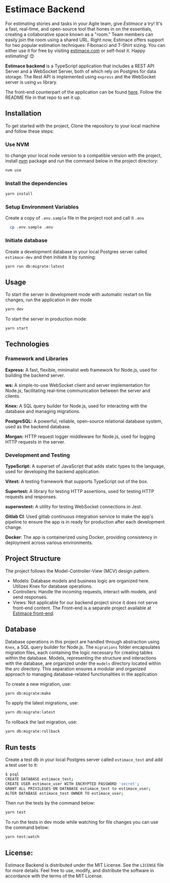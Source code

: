 # Estimace Backend
For estimating stories and tasks in your Agile team, give *Estimace* a try! It's a fast, real-time, and open-source tool that hones in on the essentials, creating a collaborative space known as a "room." Team members can easily join the room using a shared URL. Right now, Estimace offers support for two popular estimation techniques: Fibonacci and T-Shirt sizing. You can either use it for free by visiting [estimace.com](https://www.estimace.com/) or self-host it. Happy estimating! 😊

**Estimace backend** is a TypeScript application that includes a REST API Server and a WebSocket Server, both of which rely on Postgres for data storage. The Rest API is implemented using `express` and the WebSocket server is using `ws` library.

The front-end counterpart of the application can be found [here](https://gitlab.com/estimace/estimace-fe). Follow the README file in that repo to set it up.

## Installation

To get started with the project, Clone the repository to your local machine and follow these steps:

### Use NVM
to change your local node version to a compatible version with the project, install [nvm](https://github.com/nvm-sh/nvm) package and run the command below in the project directory:

```sh
nvm use
```

### Install the dependencies
  
```sh
yarn install
```

### Setup Environment Variables
  
  Create a copy of `.env.sample` file in the project root and call it `.env`

```sh
  cp .env.sample .env
```
### Initiate database
  
Create a development database in your local Postgres server called `estimace-dev` and then initiate it by running:

```sh 
yarn run db:migrate:latest
```

## Usage
To start the server in development mode with automatic restart on file changes, run the application in dev mode

```sh
yarn dev
```

To start the server in production mode:
```sh
yarn start
```

## Technologies

### Framework and Libraries

**Express:** A fast, flexible, minimalist web framework for Node.js, used for building the backend server.

**ws:** A simple-to-use WebSocket client and server implementation for Node.js, facilitating real-time communication between the server and clients.

**Knex:** A SQL query builder for Node.js, used for interacting with the database and managing migrations.

**PostgreSQL:** A powerful, reliable, open-source relational database system, used as the backend database.

**Morgan:** HTTP request logger middleware for Node.js, used for logging HTTP requests in the server.

### Development and Testing
**TypeScript:** A superset of JavaScript that adds static types to the language, used for developing the backend application.

**Vitest:** A testing framework that supports TypeScript out of the box.

**Supertest:** A library for testing HTTP assertions, used for testing HTTP requests and responses.

**superwstest:** A utility for testing WebSocket connections in Jest.

**Gitlab CI**: Used gitlab continuous integration service to make the app's pipeline to ensure the app is in ready for production after each development change.

**Docker**: The app is containerized using Docker, providing consistency in deployment across various environments.


## Project Structure
The project follows the Model-Controller-View (MCV) design pattern.
- Models: Database models and business logic are organized here. Utilizes Knex for database operations.
- Controllers: Handle the incoming requests, interact with models, and send responses.
- Views: Not applicable for our backend project since it does not serve front-end content. The Front-end is a separate project available at [Estimace front-end](https://gitlab.com/estimace/estimace-fe).

## Database
Database operations in this project are handled through abstraction using `Knex`, a SQL query builder for Node.js. The `migrations` folder encapsulates migration files, each containing the logic necessary for creating tables within the database. Models, representing the structure and interactions with the database, are organized under the `models` directory located within the *src* directory. 
This separation ensures a modular and organized approach to managing database-related functionalities in the application

To create a new migration, use:
```sh
yarn db:migrate:make
```

To apply the latest migrations, use:

```sh
yarn db:migrate:latest
```

To rollback the last migration, use:

```sh
yarn db:migrate:rollback
```

## Run tests

Create a test db in your local Postgres server called `estimace_test` and add a test user to it:
```sh
$ psql
CREATE DATABASE estimace_test;
CREATE USER estimace_user WITH ENCRYPTED PASSWORD 'secret';
GRANT ALL PRIVILEGES ON DATABASE estimace_test to estimace_user;
ALTER DATABASE estimace_test OWNER TO estimace_user;
```

Then run the tests by the command below:

```sh
yarn test
```

To run the tests in dev mode while watching for file changes you can use the command below:

```sh
yarn test:watch
```

## License:

Estimace Backend is distributed under the MIT License. See the `LICENSE` file for more details. Feel free to use, modify, and distribute the software in accordance with the terms of the MIT License.